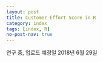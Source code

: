```yaml
---
layout: post
title: Customer Effort Score in R
category: index 
tags: [index, R]
no-post-nav: true
---
```


연구 중, 업로드 예정일 2018년 6월 29일 